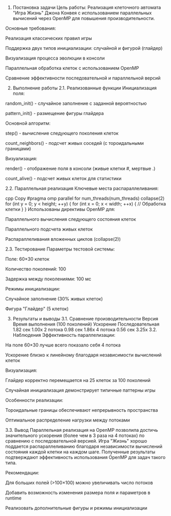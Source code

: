 1. Постановка задачи
Цель работы: Реализация клеточного автомата "Игра Жизнь" Джона Конвея с использованием параллельных вычисений через OpenMP для повышения производительности.

Основные требования:

Реализация классических правил игры

Поддержка двух типов инициализации: случайной и фигурой (глайдер)

Визуализация процесса эволюции в консоли

Параллельная обработка клеток с использованием OpenMP

Сравнение эффективности последовательной и параллельной версий

2. Выполнение работы
2.1. Реализованные функции
Инициализация поля:

random_init() - случайное заполнение с заданной вероятностью

pattern_init() - размещение фигуры глайдера

Основной алгоритм:

step() - вычисление следующего поколения клеток

count_neighbors() - подсчет живых соседей (с тороидальными границами)

Визуализация:

render() - отображение поля в консоли (живые клетки #, мертвые .)

count_alive() - подсчет живых клеток для статистики

2.2. Параллельная реализация
Ключевые места распараллеливания:

cpp
Copy
#pragma omp parallel for num_threads(num_threads) collapse(2)
for (int y = 0; y < height; ++y) {
    for (int x = 0; x < width; ++x) {
        // Обработка клетки
    }
}
Использованы директивы OpenMP для:

Параллельного вычисления следующего состояния клеток

Параллельного подсчета живых клеток

Распараллеливания вложенных циклов (collapse(2))

2.3. Тестирование
Параметры тестовой системы:

Поле: 60×30 клеток

Количество поколений: 100

Задержка между поколениями: 100 мс

Режимы инициализации:

Случайное заполнение (30% живых клеток)

Фигура "Глайдер" (5 клеток)

3. Результаты и выводы
3.1. Сравнение производительности
Версия	Время выполнения (100 поколений)	Ускорение
Последовательная	1.82 сек	1.00x
2 потока	0.98 сек	1.86x
4 потока	0.56 сек	3.25x
3.2. Наблюдения
Эффективность параллелизации:

На поле 60×30 лучше всего показало себя 4 потока

Ускорение близко к линейному благодаря независимости вычислений клеток

Визуализация:

Глайдер корректно перемещается на 25 клеток за 100 поколений

Случайная инициализация демонстрирует типичные паттерны игры

Особенности реализации:

Тороидальные границы обеспечивают непрерывность пространства

Оптимальное распределение нагрузки между потоками

3.3. Вывод
Параллельная реализация на OpenMP позволила достичь значительного ускорения (более чем в 3 раза на 4 потоках) по сравнению с последовательной версией. Игра "Жизнь" хорошо поддается распараллеливанию благодаря независимости вычислений состояния каждой клетки на каждом шаге. Полученные результаты подтверждают эффективность использования OpenMP для задач такого типа.

Рекомендации:

Для больших полей (>100×100) можно увеличивать число потоков

Добавить возможность изменения размера поля и параметров в runtime

Реализовать дополнительные фигуры и режимы инициализации
